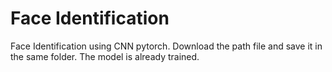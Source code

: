 # Face Identification
Face Identification using CNN pytorch.
Download the path file and save it in the same folder.
The model is already trained.
